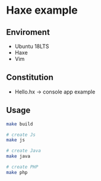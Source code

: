 # Haxe example

## Enviroment

- Ubuntu 18LTS
- Haxe 
- Vim

## Constitution

- Hello.hx -> console app example

## Usage

```bash
make build

# create Js
make js

# create Java
make java

# create PHP
make php
```

